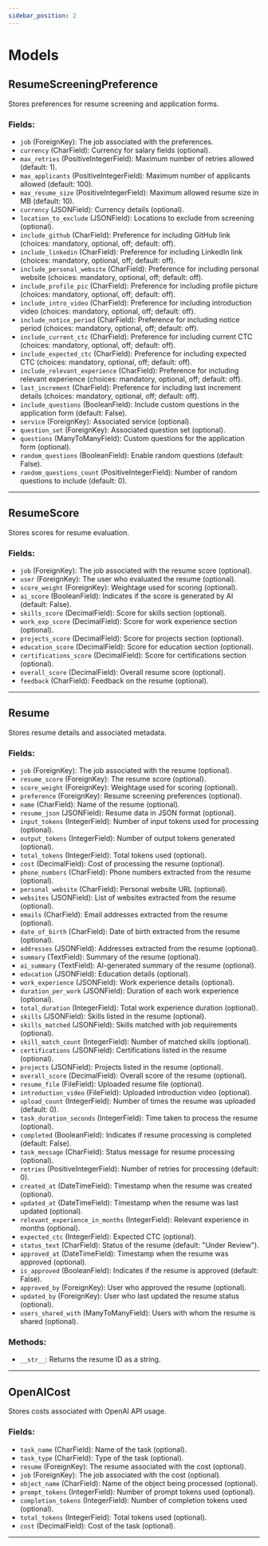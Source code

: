 ```yaml
---
sidebar_position: 2
---
```


# Models

## ResumeScreeningPreference
Stores preferences for resume screening and application forms.

### Fields:
- `job` (ForeignKey): The job associated with the preferences.
- `currency` (CharField): Currency for salary fields (optional).
- `max_retries` (PositiveIntegerField): Maximum number of retries allowed (default: 1).
- `max_applicants` (PositiveIntegerField): Maximum number of applicants allowed (default: 100).
- `max_resume_size` (PositiveIntegerField): Maximum allowed resume size in MB (default: 10).
- `currency` (JSONField): Currency details (optional).
- `location_to_exclude` (JSONField): Locations to exclude from screening (optional).
- `include_github` (CharField): Preference for including GitHub link (choices: mandatory, optional, off; default: off).
- `include_linkedin` (CharField): Preference for including LinkedIn link (choices: mandatory, optional, off; default: off).
- `include_personal_website` (CharField): Preference for including personal website (choices: mandatory, optional, off; default: off).
- `include_profile_pic` (CharField): Preference for including profile picture (choices: mandatory, optional, off; default: off).
- `include_intro_video` (CharField): Preference for including introduction video (choices: mandatory, optional, off; default: off).
- `include_notice_period` (CharField): Preference for including notice period (choices: mandatory, optional, off; default: off).
- `include_current_ctc` (CharField): Preference for including current CTC (choices: mandatory, optional, off; default: off).
- `include_expected_ctc` (CharField): Preference for including expected CTC (choices: mandatory, optional, off; default: off).
- `include_relevant_experience` (CharField): Preference for including relevant experience (choices: mandatory, optional, off; default: off).
- `last_increment` (CharField): Preference for including last increment details (choices: mandatory, optional, off; default: off).
- `include_questions` (BooleanField): Include custom questions in the application form (default: False).
- `service` (ForeignKey): Associated service (optional).
- `question_set` (ForeignKey): Associated question set (optional).
- `questions` (ManyToManyField): Custom questions for the application form (optional).
- `random_questions` (BooleanField): Enable random questions (default: False).
- `random_questions_count` (PositiveIntegerField): Number of random questions to include (default: 0).

---

## ResumeScore
Stores scores for resume evaluation.

### Fields:
- `job` (ForeignKey): The job associated with the resume score (optional).
- `user` (ForeignKey): The user who evaluated the resume (optional).
- `score_weight` (ForeignKey): Weightage used for scoring (optional).
- `ai_score` (BooleanField): Indicates if the score is generated by AI (default: False).
- `skills_score` (DecimalField): Score for skills section (optional).
- `work_exp_score` (DecimalField): Score for work experience section (optional).
- `projects_score` (DecimalField): Score for projects section (optional).
- `education_score` (DecimalField): Score for education section (optional).
- `certifications_score` (DecimalField): Score for certifications section (optional).
- `overall_score` (DecimalField): Overall resume score (optional).
- `feedback` (CharField): Feedback on the resume (optional).

---

## Resume
Stores resume details and associated metadata.

### Fields:
- `job` (ForeignKey): The job associated with the resume (optional).
- `resume_score` (ForeignKey): The resume score (optional).
- `score_weight` (ForeignKey): Weightage used for scoring (optional).
- `preference` (ForeignKey): Resume screening preferences (optional).
- `name` (CharField): Name of the resume (optional).
- `resume_json` (JSONField): Resume data in JSON format (optional).
- `input_tokens` (IntegerField): Number of input tokens used for processing (optional).
- `output_tokens` (IntegerField): Number of output tokens generated (optional).
- `total_tokens` (IntegerField): Total tokens used (optional).
- `cost` (DecimalField): Cost of processing the resume (optional).
- `phone_numbers` (CharField): Phone numbers extracted from the resume (optional).
- `personal_website` (CharField): Personal website URL (optional).
- `websites` (JSONField): List of websites extracted from the resume (optional).
- `emails` (CharField): Email addresses extracted from the resume (optional).
- `date_of_birth` (CharField): Date of birth extracted from the resume (optional).
- `addresses` (JSONField): Addresses extracted from the resume (optional).
- `summary` (TextField): Summary of the resume (optional).
- `ai_summary` (TextField): AI-generated summary of the resume (optional).
- `education` (JSONField): Education details (optional).
- `work_experience` (JSONField): Work experience details (optional).
- `duration_per_work` (JSONField): Duration of each work experience (optional).
- `total_duration` (IntegerField): Total work experience duration (optional).
- `skills` (JSONField): Skills listed in the resume (optional).
- `skills_matched` (JSONField): Skills matched with job requirements (optional).
- `skill_match_count` (IntegerField): Number of matched skills (optional).
- `certifications` (JSONField): Certifications listed in the resume (optional).
- `projects` (JSONField): Projects listed in the resume (optional).
- `overall_score` (DecimalField): Overall score of the resume (optional).
- `resume_file` (FileField): Uploaded resume file (optional).
- `introduction_video` (FileField): Uploaded introduction video (optional).
- `upload_count` (IntegerField): Number of times the resume was uploaded (default: 0).
- `task_duration_seconds` (IntegerField): Time taken to process the resume (optional).
- `completed` (BooleanField): Indicates if resume processing is completed (default: False).
- `task_message` (CharField): Status message for resume processing (optional).
- `retries` (PositiveIntegerField): Number of retries for processing (default: 0).
- `created_at` (DateTimeField): Timestamp when the resume was created (optional).
- `updated_at` (DateTimeField): Timestamp when the resume was last updated (optional).
- `relevant_experience_in_months` (IntegerField): Relevant experience in months (optional).
- `expected_ctc` (IntegerField): Expected CTC (optional).
- `status_text` (CharField): Status of the resume (default: "Under Review").
- `approved_at` (DateTimeField): Timestamp when the resume was approved (optional).
- `is_approved` (BooleanField): Indicates if the resume is approved (default: False).
- `approved_by` (ForeignKey): User who approved the resume (optional).
- `updated_by` (ForeignKey): User who last updated the resume status (optional).
- `users_shared_with` (ManyToManyField): Users with whom the resume is shared (optional).

### Methods:
- `__str__`: Returns the resume ID as a string.

---

## OpenAICost
Stores costs associated with OpenAI API usage.

### Fields:
- `task_name` (CharField): Name of the task (optional).
- `task_type` (CharField): Type of the task (optional).
- `resume` (ForeignKey): The resume associated with the cost (optional).
- `job` (ForeignKey): The job associated with the cost (optional).
- `object_name` (CharField): Name of the object being processed (optional).
- `prompt_tokens` (IntegerField): Number of prompt tokens used (optional).
- `completion_tokens` (IntegerField): Number of completion tokens used (optional).
- `total_tokens` (IntegerField): Total tokens used (optional).
- `cost` (DecimalField): Cost of the task (optional).

---
